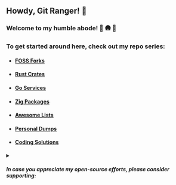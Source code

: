 ## Howdy, Git Ranger! :cowboy_hat_face:

### Welcome to my humble abode! :evergreen_tree: :hut: :evergreen_tree:

### To get started around here, check out my repo series:

- #### [FOSS Forks](https://github.com/tensorush?tab=repositories&q=foss-fork&type=&language=&sort=)

- #### [Rust Crates](https://github.com/tensorush?tab=repositories&q=rust-crate&type=&language=&sort=)

- #### [Go Services](https://github.com/tensorush?tab=repositories&q=go-service&type=&language=&sort=)

- #### [Zig Packages](https://github.com/tensorush?tab=repositories&q=zig-package&type=&language=&sort=)

- #### [Awesome Lists](https://github.com/tensorush?tab=repositories&q=awesome-list&type=&language=&sort=)

- #### [Personal Dumps](https://github.com/tensorush?tab=repositories&q=personal-dump&type=&language=&sort=)

- #### [Coding Solutions](https://github.com/tensorush?tab=repositories&q=coding-solution&type=&language=&sort=)

<details>
<summary><h5>In case you appreciate my open-source efforts, please consider supporting:</h5></summary>

`BTC`

<a href="https://www.bitcoinqrcodemaker.com"><img src="https://www.bitcoinqrcodemaker.com/api/?style=bitcoin&amp;address=bc1qxn94usln7779phhy2dxw66uf37cce75z6kepx3" height="333" width="333" border="0" alt="Bitcoin QR code" title="bitcoin:bc1qxn94usln7779phhy2dxw66uf37cce75z6kepx3"></a>

`ETH`

<a href="https://www.bitcoinqrcodemaker.com"><img src="https://www.bitcoinqrcodemaker.com/api/?style=ethereum&amp;address=0x64b9B720FD8dEDEfCa37B89cCF82c132631B93Da" height="333" width="333" border="0" alt="Ethereum QR code" title="ethereum:0x64b9B720FD8dEDEfCa37B89cCF82c132631B93Da"></a>

##### Thanks a batch for your dogenations! :hugs: :dog:

</details>
